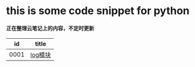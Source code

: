 # this is some code snippet for python

#### 正在整理云笔记上的内容，不定时更新

|id|title|
|:---:|:---:|
|0001|[log模块](https://github.com/lyx003288/linux/blob/master/0001.find.sh)|
